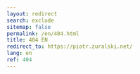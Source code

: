 ```yaml
---
layout: redirect
search: exclude
sitemap: false
permalink: /en/404.html
title: 404 EN
redirect_to: https://piotr.zuralski.net/
lang: en
ref: 404
---
```

